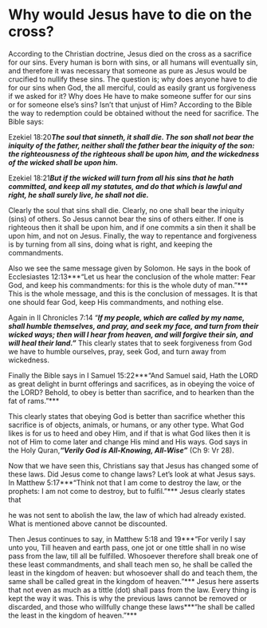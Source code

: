 Why would Jesus have to die on the cross?
=========================================

According to the Christian doctrine, Jesus died on the cross as a
sacrifice for our sins. Every human is born with sins, or all humans
will eventually sin, and therefore it was necessary that someone as pure
as Jesus would be crucified to nullify these sins. The question is; why
does anyone have to die for our sins when God, the all merciful, could
as easily grant us forgiveness if we asked for it? Why does He have to
make someone suffer for our sins or for someone else’s sins? Isn’t that
unjust of Him? According to the Bible the way to redemption could be
obtained without the need for sacrifice. The Bible says:

Ezekiel 18:20***The soul that sinneth, it shall die. The son shall not
bear the iniquity of the father, neither shall the father bear the
iniquity of the son: the righteousness of the righteous shall be upon
him, and the wickedness of the wicked shall be upon him.***

Ezekiel 18:21***But if the wicked will turn from all his sins that he
hath committed, and keep all my statutes, and do that which is lawful
and right, he shall surely live, he shall not die.***

Clearly the soul that sins shall die. Clearly, no one shall bear the
iniquity (sins) of others. So Jesus cannot bear the sins of others
either. If one is righteous then it shall be upon him, and if one
commits a sin then it shall be upon him, and not on Jesus. Finally, the
way to repentance and forgiveness is by turning from all sins, doing
what is right, and keeping the commandments.

Also we see the same message given by Solomon. He says in the book of
Ecclesiastes 12:13***“Let us hear the conclusion of the whole matter:
Fear God, and keep his commandments: for this is the whole duty of
man.”*** This is the whole message, and this is the conclusion of
messages. It is that one should fear God, keep His commandments, and
nothing else.

Again in II Chronicles 7:14 “***If my people, which are called by my
name, shall humble themselves, and pray, and seek my face, and turn from
their wicked ways; then will I hear from heaven, and will forgive their
sin, and will heal their land.”*** This clearly states that to seek
forgiveness from God we have to humble ourselves, pray, seek God, and
turn away from wickedness.

Finally the Bible says in I Samuel 15:22***“And Samuel said, Hath the
LORD as great delight in burnt offerings and sacrifices, as in obeying
the voice of the LORD? Behold, to obey is better than sacrifice, and to
hearken than the fat of rams.”***

This clearly states that obeying God is better than sacrifice whether
this sacrifice is of objects, animals, or humans, or any other type.
What God likes is for us to heed and obey Him, and if that is what God
likes then it is not of Him to come later and change His mind and His
ways. God says in the Holy Quran,***“Verily God is All-Knowing,
All-Wise”*** (Ch 9: Vr 28).

Now that we have seen this, Christians say that Jesus has changed some
of these laws. Did Jesus come to change laws? Let’s look at what Jesus
says. In Matthew 5:17***“Think not that I am come to destroy the law, or
the prophets: I am not come to destroy, but to fulfil.”*** Jesus clearly
states that

he was not sent to abolish the law, the law of which had already
existed. What is mentioned above cannot be discounted.

Then Jesus continues to say, in Matthew 5:18 and 19***“For verily I say
unto you, Till heaven and earth pass, one jot or one tittle shall in no
wise pass from the law, till all be fulfilled. Whosoever therefore shall
break one of these least commandments, and shall teach men so, he shall
be called the least in the kingdom of heaven: but whosoever shall do and
teach them, the same shall be called great in the kingdom of heaven.”***
Jesus here asserts that not even as much as a tittle (dot) shall pass
from the law. Every thing is kept the way it was. This is why the
previous laws cannot be removed or discarded, and those who willfully
change these laws***“he shall be called the least in the kingdom of
heaven.”***


